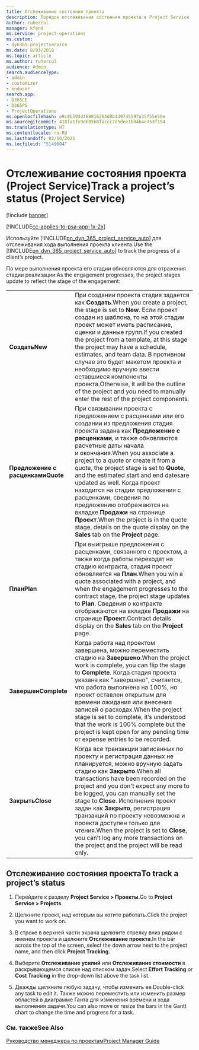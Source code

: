 ```yaml
---
title: Отслеживание состояния проекта
description: Порядок отслеживания состояния проекта в Project Service
author: ruhercul
manager: kfend
ms.service: project-operations
ms.custom:
- dyn365-projectservice
ms.date: 8/03/2018
ms.topic: article
ms.author: ruhercul
audience: Admin
search.audienceType:
- admin
- customizer
- enduser
search.app:
- D365CE
- D365PS
- ProjectOperations
ms.openlocfilehash: e9c8b594d468016264d0b4d9745597a35f55e50e
ms.sourcegitcommit: 418fa1fe9d605b8faccc2d5dee1b04b4e753f194
ms.translationtype: HT
ms.contentlocale: ru-RU
ms.lasthandoff: 02/10/2021
ms.locfileid: "5149604"
---
```

# <a name="track-a-projects-status-project-service"></a><span data-ttu-id="40737-103">Отслеживание состояния проекта (Project Service)</span><span class="sxs-lookup"><span data-stu-id="40737-103">Track a project’s status (Project Service)</span></span>

[!include [banner](../includes/psa-now-project-operations.md)]

[!INCLUDE[cc-applies-to-psa-app-1x-2x](../includes/cc-applies-to-psa-app-1x-2x.md)]

<span data-ttu-id="40737-104">Используйте [!INCLUDE[pn_dyn_365_project_service_auto](../includes/pn-dyn-365-project-service-auto.md)] для отслеживания хода выполнения проекта клиента.</span><span class="sxs-lookup"><span data-stu-id="40737-104">Use the [!INCLUDE[pn_dyn_365_project_service_auto](../includes/pn-dyn-365-project-service-auto.md)] to track the progress of a client’s project.</span></span>  

<span data-ttu-id="40737-105">По мере выполнения проекта его стадии обновляются для отражения стадии реализации:</span><span class="sxs-lookup"><span data-stu-id="40737-105">As the engagement progresses, the project stages update to reflect the stage of the engagement:</span></span>  


|              |                                                                                                                                                                                                                                                                                                  |
|--------------|--------------------------------------------------------------------------------------------------------------------------------------------------------------------------------------------------------------------------------------------------------------------------------------------------|
|   <span data-ttu-id="40737-106">**Создать**</span><span class="sxs-lookup"><span data-stu-id="40737-106">**New**</span></span>    | <span data-ttu-id="40737-107">При создании проекта стадия задается как **Создать**.</span><span class="sxs-lookup"><span data-stu-id="40737-107">When you create a project, the stage is set to **New**.</span></span> <span data-ttu-id="40737-108">Если проект создан из шаблона, то на этой стадии проект может иметь расписание, оценки и данные групп.</span><span class="sxs-lookup"><span data-stu-id="40737-108">If you created the project from a template, at this stage the project may have a schedule, estimates, and team data.</span></span> <span data-ttu-id="40737-109">В противном случае это будет макетом проекта и необходимо вручную ввести оставшиеся компоненты проекта.</span><span class="sxs-lookup"><span data-stu-id="40737-109">Otherwise, it will be the outline of the project and you need to manually enter the rest of the project components.</span></span> |
|  <span data-ttu-id="40737-110">**Предложение с расценками**</span><span class="sxs-lookup"><span data-stu-id="40737-110">**Quote**</span></span>   |      <span data-ttu-id="40737-111">При связывании проекта с предложением с расценками или его создании из предложения стадия проекта задана как **Предложение с расценками**, и также обновляются расчетные даты начала и окончания.</span><span class="sxs-lookup"><span data-stu-id="40737-111">When you associate a project to a quote or create it from a quote, the project stage is set to **Quote**, and the estimated start and end datesare updated as well.</span></span> <span data-ttu-id="40737-112">Когда проект находится на стадии предложения с расценками, сведения по предложению отображаются на вкладке **Продажи** на странице **Проект**.</span><span class="sxs-lookup"><span data-stu-id="40737-112">When the project is in the quote stage, details on the quote display on the **Sales** tab on the **Project** page.</span></span>      |
|   <span data-ttu-id="40737-113">**План**</span><span class="sxs-lookup"><span data-stu-id="40737-113">**Plan**</span></span>   |                                     <span data-ttu-id="40737-114">При выигрыше предложения с расценками, связанного с проектом, а также когда работы переходят на стадию контракта, стадия проект обновляется на **План**.</span><span class="sxs-lookup"><span data-stu-id="40737-114">When you win a quote associated with a project, and when the engagement progresses to the contract stage, the project stage updates to **Plan**.</span></span> <span data-ttu-id="40737-115">Сведения о контракте отображаются на вкладке **Продажи** на странице **Проект**.</span><span class="sxs-lookup"><span data-stu-id="40737-115">Contract details display on the **Sales** tab on the **Project** page.</span></span>                                      |
| <span data-ttu-id="40737-116">**Завершен**</span><span class="sxs-lookup"><span data-stu-id="40737-116">**Complete**</span></span> |                    <span data-ttu-id="40737-117">Когда работа над проектом завершена, можно переместить стадию на **Завершено**.</span><span class="sxs-lookup"><span data-stu-id="40737-117">When the project work is complete, you can flip the stage to **Complete**.</span></span> <span data-ttu-id="40737-118">Когда стадия проекта указана как "завершено", считается, что работа выполнена на 100%, но проект оставлен открытым для времени ожидания или внесения записей о расходах.</span><span class="sxs-lookup"><span data-stu-id="40737-118">When the project stage is set to complete, it’s understood that the work is 100% complete but the project is kept open for any pending time or expense entries to be recorded.</span></span>                     |
|  <span data-ttu-id="40737-119">**Закрыть**</span><span class="sxs-lookup"><span data-stu-id="40737-119">**Close**</span></span>   |           <span data-ttu-id="40737-120">Когда все транзакции записанных по проекту и регистрация данных не планируется, можно вручную задать стадию как **Закрыто**.</span><span class="sxs-lookup"><span data-stu-id="40737-120">When all transactions have been recorded on the project and you don't expect any more to be logged, you can manually set the stage to **Close**.</span></span> <span data-ttu-id="40737-121">Исполнения проект задан как **Закрыто**, регистрация транзакций по проекту невозможна и проекта доступен только для чтения.</span><span class="sxs-lookup"><span data-stu-id="40737-121">When the project is set to **Close**, you can’t log any more transactions on the project and the project will be read only.</span></span>           |

## <a name="to-track-a-projects-status"></a><span data-ttu-id="40737-122">Отслеживание состояния проекта</span><span class="sxs-lookup"><span data-stu-id="40737-122">To track a project’s status</span></span>  

1.  <span data-ttu-id="40737-123">Перейдите к разделу **Project Service > Проекты**.</span><span class="sxs-lookup"><span data-stu-id="40737-123">Go to **Project Service > Projects**.</span></span>  

2.  <span data-ttu-id="40737-124">Щелкните проект, над которым вы хотите работать.</span><span class="sxs-lookup"><span data-stu-id="40737-124">Click the project you want to work on.</span></span>  

3.  <span data-ttu-id="40737-125">В строке в верхней части экрана щелкните стрелку вниз рядом с именем проекта и щелкните **Отслеживание проекта**.</span><span class="sxs-lookup"><span data-stu-id="40737-125">In the bar across the top of the screen, select the down arrow next to the project name, and then click **Project Tracking**.</span></span>  

4.  <span data-ttu-id="40737-126">Выберите **Отслеживание усилий** или **Отслеживание стоимости** в раскрывающемся списке над списком задач.</span><span class="sxs-lookup"><span data-stu-id="40737-126">Select **Effort Tracking** or **Cost Tracking** in the drop-down list above the task list.</span></span>  

5.  <span data-ttu-id="40737-127">Дважды щелкните любую задачу, чтобы изменить ее.</span><span class="sxs-lookup"><span data-stu-id="40737-127">Double-click any task to edit it.</span></span> <span data-ttu-id="40737-128">Также можно переместить или изменить размер областей в диаграмме Ганта для изменения времени и хода выполнения задачи.</span><span class="sxs-lookup"><span data-stu-id="40737-128">You can also move or resize the bars in the Gantt chart to change the time and progress for a task.</span></span>  

### <a name="see-also"></a><span data-ttu-id="40737-129">См. также</span><span class="sxs-lookup"><span data-stu-id="40737-129">See Also</span></span>  
 [<span data-ttu-id="40737-130">Руководство менеджера по проектам</span><span class="sxs-lookup"><span data-stu-id="40737-130">Project Manager Guide</span></span>](../psa/project-manager-guide.md)
